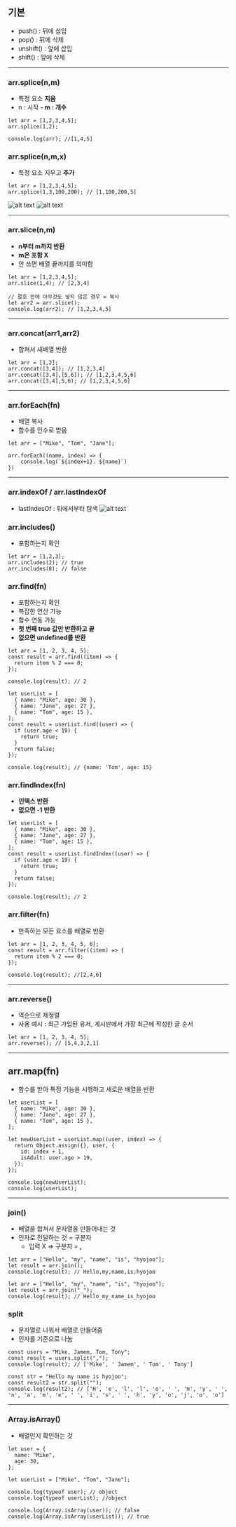 ## 기본

- push() : 뒤에 삽입
- pop() : 뒤에 삭제
- unshift() : 앞에 삽입
- shift() : 앞에 삭제

---

### arr.splice(n,m)

- 특정 요소 **지움**
- n : 시작
  **- m : 개수**

```
let arr = [1,2,3,4,5];
arr.splice(1,2);

console.log(arr); //[1,4,5]
```

### arr.splice(n,m,x)

- 특정 요소 지우고 **추가**

```
let arr = [1,2,3,4,5];
arr.splice(1,3,100,200); // [1,100,200,5]
```

![alt text](image.png)
![alt text](image-1.png)

---

### arr.slice(n,m)

- **n부터 m까지 반환**
- **m은 포함 X**
- 안 쓰면 배열 끝까지를 의미함

```
let arr = [1,2,3,4,5];
arr.slice(1,4); // [2,3,4]

// 괄호 안에 아무것도 넣지 않은 경우 = 복사
let arr2 = arr.slice();
console.log(arr2); // [1,2,3,4,5]
```

---

### arr.concat(arr1,arr2)

- 합쳐서 새배열 반환

```
let arr = [1,2];
arr.concat([3,4]); // [1,2,3,4]
arr.concat([3,4],[5,6]); // [1,2,3,4,5,6]
arr.concat([3,4],5,6); // [1,2,3,4,5,6]
```

---

### arr.forEach(fn)

- 배열 복사
- 함수를 인수로 받음

```
let arr = ["Mike", "Tom", "Jane"];

arr.forEach((name, index) => {
    console.log(`${index+1}. ${name}`)
})
```

---

### arr.indexOf / arr.lastIndexOf

- lastIndesOf : 뒤에서부터 탐색
  ![alt text](image-3.png)

### arr.includes()

- 포함하는지 확인

```
let arr = [1,2,3];
arr.includes(2); // true
arr.includes(8); // false
```

### arr.find(fn)

- 포함하는지 확인
- 복잡한 연산 가능
- 함수 연동 가능
- **첫 번째 true 값만 반환하고 끝**
- **없으면 undefined를 반환**

```
let arr = [1, 2, 3, 4, 5];
const result = arr.find((item) => {
  return item % 2 === 0;
});

console.log(result); // 2

```

```
let userList = [
  { name: "Mike", age: 30 },
  { name: "Jane", age: 27 },
  { name: "Tom", age: 15 },
];
const result = userList.find((user) => {
  if (user.age < 19) {
    return true;
  }
  return false;
});

console.log(result); // {name: 'Tom', age: 15}
```

### arr.findIndex(fn)

- **인텍스 반환**
- **없으면 -1 반환**

```
let userList = [
  { name: "Mike", age: 30 },
  { name: "Jane", age: 27 },
  { name: "Tom", age: 15 },
];
const result = userList.findIndex((user) => {
  if (user.age < 19) {
    return true;
  }
  return false;
});

console.log(result); // 2
```

### arr.filter(fn)

- 만족하는 모든 요소를 배열로 반환

```
let arr = [1, 2, 3, 4, 5, 6];
const result = arr.filter((item) => {
  return item % 2 === 0;
});

console.log(result); //[2,4,6]
```

---

### arr.reverse()

- 역순으로 제정렬
- 사용 예시 : 최근 가입된 유저, 게시판에서 가장 최근에 작성한 글 순서

```
let arr = [1, 2, 3, 4, 5];
arr.reverse(); // [5,4,3,2,1]
```

---

## arr.map(fn)

- 함수를 받아 특정 기능을 시행하고 새로운 배열을 반환

```
let userList = [
  { name: "Mike", age: 30 },
  { name: "Jane", age: 27 },
  { name: "Tom", age: 15 },
];

let newUserList = userList.map((user, index) => {
  return Object.assign({}, user, {
    id: index + 1,
    isAdult: user.age > 19,
  });
});

console.log(newUserList);
console.log(userList);
```

---

### join()

- 배열을 합쳐서 문자열을 만들어내는 것
- 인자로 전달하는 것 = 구분자
  - 입력 X => 구분자 = **,**

```
let arr = ["Hello", "my", "name", "is", "hyojoo"];
let result = arr.join();
console.log(result); // Hello,my,name,is,hyojoo
```

```
let arr = ["Hello", "my", "name", "is", "hyojoo"];
let result = arr.join("_");
console.log(result); // Hello_my_name_is_hyojoo
```

### split

- 문자열로 나워서 배열로 만들어줌
- 인자를 기준으로 나눔

```
const users = "Mike, Jamem, Tom, Tony";
const result = users.split(",");
console.log(result); // ['Mike', ' Jamem', ' Tom', ' Tony']

const str = "Hello my name is hyojoo";
const result2 = str.split("");
console.log(result2); // ['H', 'e', 'l', 'l', 'o', ' ', 'm', 'y', ' ', 'n', 'a', 'm', 'e', ' ', 'i', 's', ' ', 'h', 'y', 'o', 'j', 'o', 'o']
```

---

### Array.isArray()

- 배열인지 확인하는 것

```
let user = {
  name: "Mike",
  age: 30,
};

let userList = ["Mike", "Tom", "Jane"];

console.log(typeof user); // object
console.log(typeof userList); //object

console.log(Array.isArray(user)); // false
console.log(Array.isArray(userList)); // true
```
